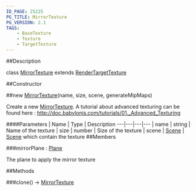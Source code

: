 ```yaml
---
ID_PAGE: 25225
PG_TITLE: MirrorTexture
PG_VERSION: 2.1
TAGS:
    - BaseTexture
    - Texture
    - TargetTexture
---
```

##Description

class [MirrorTexture](/classes/2.2/MirrorTexture) extends [RenderTargetTexture](/classes/2.2/RenderTargetTexture)



##Constructor

##new [MirrorTexture](/classes/2.2/MirrorTexture)(name, size, scene, generateMipMaps)

Create a new [MirrorTexture](/classes/2.2/MirrorTexture).
A tutorial about advanced texturing can be found here : http://doc.babylonjs.com/tutorials/01._Advanced_Texturing

####Parameters
 | Name | Type | Description
---|---|---|---
 | name | string |  Name of the texture
 | size | number |  Size of the texture
 | scene | [Scene](/classes/2.2/Scene) |  [Scene](/classes/2.2/Scene) which contain the texture
##Members

###mirrorPlane : [Plane](/classes/2.2/Plane)

The plane to apply the mirror texture

##Methods

###clone() &rarr; [MirrorTexture](/classes/2.2/MirrorTexture)


